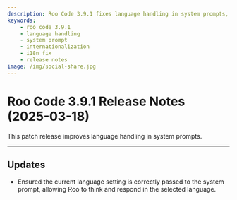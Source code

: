 ```yaml
---
description: Roo Code 3.9.1 fixes language handling in system prompts, ensuring Roo thinks and responds in the selected language for better internationalization support.
keywords:
    - roo code 3.9.1
    - language handling
    - system prompt
    - internationalization
    - i18n fix
    - release notes
image: /img/social-share.jpg
---
```


# Roo Code 3.9.1 Release Notes (2025-03-18)

This patch release improves language handling in system prompts.

---

## Updates

- Ensured the current language setting is correctly passed to the system prompt, allowing Roo to think and respond in the selected language.
